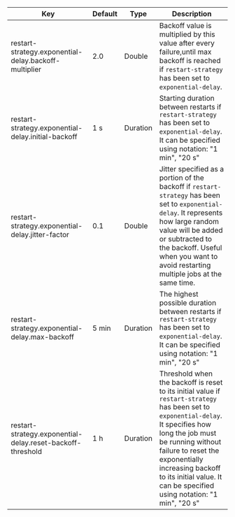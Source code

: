 | Key | Default | Type | Description |
|-----|---------|------|-------------|
| restart-strategy.exponential-delay.backoff-multiplier | 2.0 | Double | Backoff value is multiplied by this value after every failure,until max backoff is reached if `restart-strategy` has been set to `exponential-delay`. |
| restart-strategy.exponential-delay.initial-backoff | 1 s | Duration | Starting duration between restarts if `restart-strategy` has been set to `exponential-delay`. It can be specified using notation: "1 min", "20 s" |
| restart-strategy.exponential-delay.jitter-factor | 0.1 | Double | Jitter specified as a portion of the backoff if `restart-strategy` has been set to `exponential-delay`. It represents how large random value will be added or subtracted to the backoff. Useful when you want to avoid restarting multiple jobs at the same time. |
| restart-strategy.exponential-delay.max-backoff | 5 min | Duration | The highest possible duration between restarts if `restart-strategy` has been set to `exponential-delay`. It can be specified using notation: "1 min", "20 s" |
| restart-strategy.exponential-delay.reset-backoff-threshold | 1 h | Duration | Threshold when the backoff is reset to its initial value if `restart-strategy` has been set to `exponential-delay`. It specifies how long the job must be running without failure to reset the exponentially increasing backoff to its initial value. It can be specified using notation: "1 min", "20 s" |
